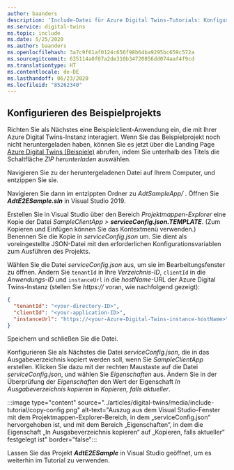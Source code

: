 ```yaml
---
author: baanders
description: 'Include-Datei für Azure Digital Twins-Tutorials: Konfigurieren des Beispielprojekts'
ms.service: digital-twins
ms.topic: include
ms.date: 5/25/2020
ms.author: baanders
ms.openlocfilehash: 3a7c9f61af0124c656f98b64ba9295bc659c572a
ms.sourcegitcommit: 635114a0f07a2de310b34720856dd074aaf4f9cd
ms.translationtype: HT
ms.contentlocale: de-DE
ms.lasthandoff: 06/23/2020
ms.locfileid: "85262340"
---
```

## <a name="configure-the-sample-project"></a>Konfigurieren des Beispielprojekts

Richten Sie als Nächstes eine Beispielclient-Anwendung ein, die mit Ihrer Azure Digital Twins-Instanz interagiert. Wenn Sie das Beispielprojekt noch nicht heruntergeladen haben, können Sie es jetzt über die Landing Page [Azure Digital Twins (Beispiele)](https://docs.microsoft.com/samples/azure-samples/digital-twins-samples/digital-twins-samples) abrufen, indem Sie unterhalb des Titels die Schaltfläche *ZIP herunterladen* auswählen.

Navigieren Sie zu der heruntergeladenen Datei auf Ihrem Computer, und entzippen Sie sie.

Navigieren Sie dann im entzippten Ordner zu _AdtSampleApp/_ . Öffnen Sie _**AdtE2ESample.sln**_ in Visual Studio 2019. 

Erstellen Sie in Visual Studio über den Bereich *Projektmappen-Explorer* eine Kopie der Datei _SampleClientApp > **serviceConfig.json.TEMPLATE**_. (Zum Kopieren und Einfügen können Sie das Kontextmenü verwenden.) Benennen Sie die Kopie in *serviceConfig.json* um. Sie dient als voreingestellte JSON-Datei mit den erforderlichen Konfigurationsvariablen zum Ausführen des Projekts.

Wählen Sie die Datei *serviceConfig.json* aus, um sie im Bearbeitungsfenster zu öffnen. Ändern Sie `tenantId` in Ihre *Verzeichnis-ID*, `clientId` in die *Anwendungs-ID* und `instanceUrl` in die *hostName*-URL der Azure Digital Twins-Instanz (stellen Sie *https://* voran, wie nachfolgend gezeigt):

```json
{
  "tenantId": "<your-directory-ID>",
  "clientId": "<your-application-ID>",
  "instanceUrl": "https://<your-Azure-Digital-Twins-instance-hostName>"
}
```

Speichern und schließen Sie die Datei. 

Konfigurieren Sie als Nächstes die Datei *serviceConfig.json*, die in das Ausgabeverzeichnis kopiert werden soll, wenn Sie *SampleClientApp* erstellen. Klicken Sie dazu mit der rechten Maustaste auf die Datei *serviceConfig.json*, und wählen Sie *Eigenschaften* aus. Ändern Sie in der Überprüfung der *Eigenschaften* den Wert der Eigenschaft *In Ausgabeverzeichnis kopieren* in *Kopieren, falls aktueller*.

:::image type="content" source="../articles/digital-twins/media/include-tutorial/copy-config.png" alt-text="Auszug aus dem Visual Studio-Fenster mit dem Projektmappen-Explorer-Bereich, in dem „serviceConfig.json“ hervorgehoben ist, und mit dem Bereich „Eigenschaften“, in dem die Eigenschaft „In Ausgabeverzeichnis kopieren“ auf „Kopieren, falls aktueller“ festgelegt ist" border="false":::

Lassen Sie das Projekt _**AdtE2ESample**_ in Visual Studio geöffnet, um es weiterhin im Tutorial zu verwenden.

